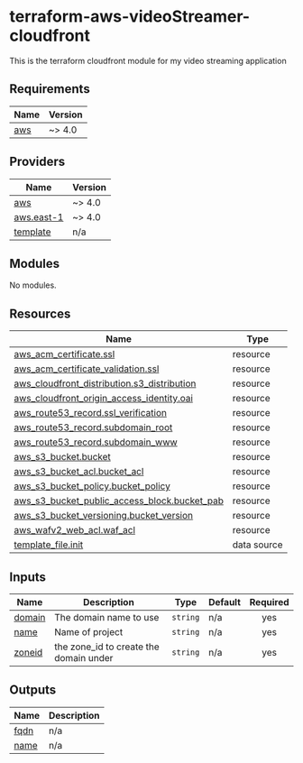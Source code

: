 # terraform-aws-videoStreamer-cloudfront
This is the terraform cloudfront module for my video streaming application

<!-- BEGIN_TF_DOCS -->
## Requirements

| Name | Version |
|------|---------|
| <a name="requirement_aws"></a> [aws](#requirement\_aws) | ~> 4.0 |

## Providers

| Name | Version |
|------|---------|
| <a name="provider_aws"></a> [aws](#provider\_aws) | ~> 4.0 |
| <a name="provider_aws.east-1"></a> [aws.east-1](#provider\_aws.east-1) | ~> 4.0 |
| <a name="provider_template"></a> [template](#provider\_template) | n/a |

## Modules

No modules.

## Resources

| Name | Type |
|------|------|
| [aws_acm_certificate.ssl](https://registry.terraform.io/providers/hashicorp/aws/latest/docs/resources/acm_certificate) | resource |
| [aws_acm_certificate_validation.ssl](https://registry.terraform.io/providers/hashicorp/aws/latest/docs/resources/acm_certificate_validation) | resource |
| [aws_cloudfront_distribution.s3_distribution](https://registry.terraform.io/providers/hashicorp/aws/latest/docs/resources/cloudfront_distribution) | resource |
| [aws_cloudfront_origin_access_identity.oai](https://registry.terraform.io/providers/hashicorp/aws/latest/docs/resources/cloudfront_origin_access_identity) | resource |
| [aws_route53_record.ssl_verification](https://registry.terraform.io/providers/hashicorp/aws/latest/docs/resources/route53_record) | resource |
| [aws_route53_record.subdomain_root](https://registry.terraform.io/providers/hashicorp/aws/latest/docs/resources/route53_record) | resource |
| [aws_route53_record.subdomain_www](https://registry.terraform.io/providers/hashicorp/aws/latest/docs/resources/route53_record) | resource |
| [aws_s3_bucket.bucket](https://registry.terraform.io/providers/hashicorp/aws/latest/docs/resources/s3_bucket) | resource |
| [aws_s3_bucket_acl.bucket_acl](https://registry.terraform.io/providers/hashicorp/aws/latest/docs/resources/s3_bucket_acl) | resource |
| [aws_s3_bucket_policy.bucket_policy](https://registry.terraform.io/providers/hashicorp/aws/latest/docs/resources/s3_bucket_policy) | resource |
| [aws_s3_bucket_public_access_block.bucket_pab](https://registry.terraform.io/providers/hashicorp/aws/latest/docs/resources/s3_bucket_public_access_block) | resource |
| [aws_s3_bucket_versioning.bucket_version](https://registry.terraform.io/providers/hashicorp/aws/latest/docs/resources/s3_bucket_versioning) | resource |
| [aws_wafv2_web_acl.waf_acl](https://registry.terraform.io/providers/hashicorp/aws/latest/docs/resources/wafv2_web_acl) | resource |
| [template_file.init](https://registry.terraform.io/providers/hashicorp/template/latest/docs/data-sources/file) | data source |

## Inputs

| Name | Description | Type | Default | Required |
|------|-------------|------|---------|:--------:|
| <a name="input_domain"></a> [domain](#input\_domain) | The domain name to use | `string` | n/a | yes |
| <a name="input_name"></a> [name](#input\_name) | Name of project | `string` | n/a | yes |
| <a name="input_zoneid"></a> [zoneid](#input\_zoneid) | the zone\_id to create the domain under | `string` | n/a | yes |

## Outputs

| Name | Description |
|------|-------------|
| <a name="output_fqdn"></a> [fqdn](#output\_fqdn) | n/a |
| <a name="output_name"></a> [name](#output\_name) | n/a |
<!-- END_TF_DOCS -->